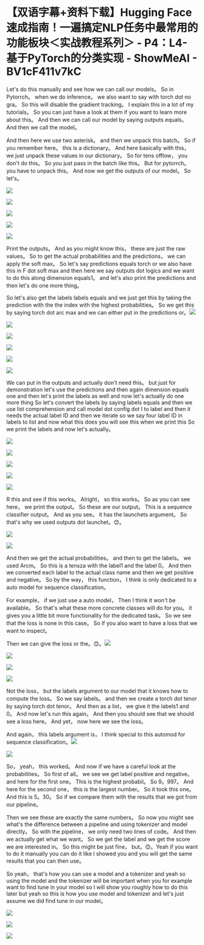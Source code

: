 # 【双语字幕+资料下载】Hugging Face速成指南！一遍搞定NLP任务中最常用的功能板块＜实战教程系列＞ - P4：L4- 基于PyTorch的分类实现 - ShowMeAI - BV1cF411v7kC

Let's do this manually and see how we can call our models。 So in Pytorrch。 when we do inference。 we also want to say with torch dot no gra。 So this will disable the gradient tracking。 I explain this in a lot of my tutorials。 So you can just have a look at them if you want to learn more about this。 And then we can call our model by saying outputs equals。 And then we call the model。

 And then here we use two asterisk。 and then we unpack this batch。 So if you remember here。 this is a dictionary。 And here basically with this， we just unpack these values in our dictionary。 So for tens offlow， you don't do this。 So you just pass in the batch like this。 But for pytorrch。 you have to unpack this。 And now we get the outputs of our model。 So let's。



![](img/6f843910cc38c033063518b8167635a3_1.png)

![](img/6f843910cc38c033063518b8167635a3_2.png)

![](img/6f843910cc38c033063518b8167635a3_3.png)

![](img/6f843910cc38c033063518b8167635a3_4.png)

![](img/6f843910cc38c033063518b8167635a3_5.png)

Print the outputs。 And as you might know this， these are just the raw values。 So to get the actual probabilities and the predictions， we can apply the soft max。 So let's say predictions equals torch or we also have this in F dot soft max and then here we say outputs dot logics and we want to do this along dimension equals1。 and let's also print the predictions and then let's do one more thing。

 So let's also get the labels labels equals and we just get this by taking the prediction with the the index with the highest probabilities。 So we get this by saying torch dot arc max and we can either put in the predictions or。![](img/6f843910cc38c033063518b8167635a3_7.png)

![](img/6f843910cc38c033063518b8167635a3_8.png)

![](img/6f843910cc38c033063518b8167635a3_9.png)

![](img/6f843910cc38c033063518b8167635a3_10.png)

![](img/6f843910cc38c033063518b8167635a3_11.png)

![](img/6f843910cc38c033063518b8167635a3_12.png)

We can put in the outputs and actually don't need this。 but just for demonstration let's use the predictions and then again dimension equals one and then let's print the labels as well and now let's actually do one more thing So let's convert the labels by saying labels equals and then we use list comprehension and call model dot config dot I to label and then it needs the actual label ID and then we iterate so we say four label ID in labels to list and now what this does you will see this when we print this So we print the labels and now let's actually。



![](img/6f843910cc38c033063518b8167635a3_14.png)

![](img/6f843910cc38c033063518b8167635a3_15.png)

![](img/6f843910cc38c033063518b8167635a3_16.png)

![](img/6f843910cc38c033063518b8167635a3_17.png)

![](img/6f843910cc38c033063518b8167635a3_18.png)

R this and see if this works。 Alright， so this works。 So as you can see here， we print the output。 So these are our output。 This is a sequence classifier output。 And as you see。 it has the launchets argument。 So that's why we used outputs dot launchet。😊。

![](img/6f843910cc38c033063518b8167635a3_20.png)

![](img/6f843910cc38c033063518b8167635a3_21.png)

And then we get the actual probabilities。 and then to get the labels。 we used Arcm。 So this is a tensza with the label1 and the label 0。 And then we converted each label to the actual class name and then we get positive and negative。 So by the way， this function， I think is only dedicated to a auto model for sequence classification。

 For example， if we just use a auto model， Then I think it won't be available。 So that's what these more concrete classes will do for you。 it gives you a little bit more functionality for the dedicated task。 So we see that the loss is none in this case。 So if you also want to have a loss that we want to inspect。

 Then we can give the loss or the。😊。![](img/6f843910cc38c033063518b8167635a3_23.png)

![](img/6f843910cc38c033063518b8167635a3_24.png)

![](img/6f843910cc38c033063518b8167635a3_25.png)

![](img/6f843910cc38c033063518b8167635a3_26.png)

Not the loss， but the labels argument to our model that it knows how to compute the loss。 So we say labels。 and then we create a torch dot tenor by saying torch dot tenor。 And then as a list， we give it the labels1 and 0。 And now let's run this again。 And then you should see that we should see a loss here。 And yet， now here we see the loss。

 And again， this labels argument is， I think special to this automod for sequence classification。![](img/6f843910cc38c033063518b8167635a3_28.png)

![](img/6f843910cc38c033063518b8167635a3_29.png)

So， yeah， this worked。 And now if we have a careful look at the probabilities。 So first of all。 we see we get label positive and negative。 and here for the first one。 This is the highest probabil。 So 9。997。 And here for the second one， this is the largest number。 So it took this one。 And this is 5。30。 So if we compare them with the results that we got from our pipeline。

 Then we see these are exactly the same numbers。 So now you might see what's the difference between a pipeline and using tokenizer and model directly。 So with the pipeline， we only need two lines of code。 And then we actually get what we want。 So we get the label and we get the score we are interested in。 So this might be just fine， but。😊。Yeah if you want to do it manually you can do it like I showed you and you will get the same results that you can then use。

 So yeah， that's how you can use a model and a tokenizer and yeah so using the model and the tokenizer will be important when you for example want to find tune in your model so I will show you roughly how to do this later but yeah so this is how you use model and tokenizer and let's just assume we did find tune in our model。



![](img/6f843910cc38c033063518b8167635a3_31.png)

![](img/6f843910cc38c033063518b8167635a3_32.png)

![](img/6f843910cc38c033063518b8167635a3_33.png)